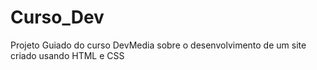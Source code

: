 # Curso_Dev
 Projeto Guiado do curso DevMedia sobre o desenvolvimento de um site criado usando HTML e CSS
